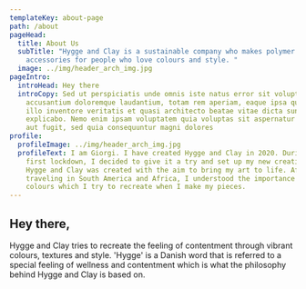 ```yaml
---
templateKey: about-page
path: /about
pageHead:
  title: About Us
  subTitle: "Hygge and Clay is a sustainable company who makes polymer clay
    accessories for people who love colours and style. "
  image: ../img/header_arch_img.jpg
pageIntro:
  introHead: Hey there
  introCopy: Sed ut perspiciatis unde omnis iste natus error sit voluptatem
    accusantium doloremque laudantium, totam rem aperiam, eaque ipsa quae ab
    illo inventore veritatis et quasi architecto beatae vitae dicta sunt
    explicabo. Nemo enim ipsam voluptatem quia voluptas sit aspernatur aut odit
    aut fugit, sed quia consequuntur magni dolores
profile:
  profileImage: ../img/header_arch_img.jpg
  profileText: I am Giorgi. I have created Hygge and Clay in 2020. During the
    first lockdown, I decided to give it a try and set up my new creative space.
    Hygge and Clay was created with the aim to bring my art to life. After
    traveling in South America and Africa, I understood the importance of bright
    colours which I try to recreate when I make my pieces.
---
```

## Hey there,

Hygge and Clay tries to recreate the feeling of contentment through vibrant colours, textures and style. 'Hygge' is a Danish word that is referred to a special feeling of wellness and contentment which is what the philosophy behind Hygge and Clay is based on.